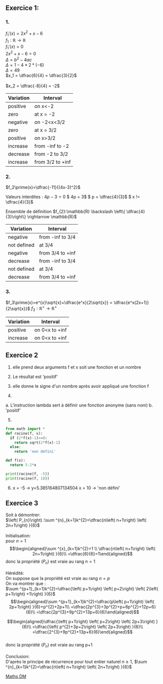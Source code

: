 ## Exercice 1:

### 1.

$f_1\prime(x)=2x^2+x-6$
\
$f_{1}:\mathbb{R} \rightarrow \mathbb{R}$
\
$f_1\prime(x)=0$
\
$2x^2+x-6=0$
\
$\Delta = b^2-4ac$
\
$\Delta = 1-4*2*(-6)$
\
$\Delta = 49$
\
$x_1 = \dfrac{6}{4} = \dfrac{3}{2}$
\
\
$x_2 = \dfrac{-8}{4} = -2$

| Variation   | Interval    |
|--------------- | --------------- |
|positive | on x<-2|
|zero | at x = -2|
|negative | on -2<x<3/2|
|zero | at x = 3/2|
|positive | on x>3/2|
|increase | from -inf to -2|
|decrease | from -2 to 3/2|
|increase | from 3/2 to +inf|

### 2.

$f_2\prime(x)=\dfrac{-11}{(4x-3)^2}$

Valeurs interdites :
$4p-3 = 0$
$ 4p = 3$
$ p = \dfrac{4}{3}$
$ x != \dfrac{4}{3}$

Ensemble de définition
$f_{2}:\mathbb{R} \backslash \left\{ \dfrac{4}{3}\right\} \rightarrow \mathbb{R}$


| Variation   | Interval    |
|--------------- | --------------- |
| negative | from -inf to 3/4 |
| not defined | at 3/4 |
| negative | from 3/4 to +inf |
| decrease | from -inf to 3/4 |
| not defined | at 3/4 |
| decrease | from 3/4 to +inf |


### 3. 

$f_3\prime(x)=e^{x}\sqrt{x}+\dfrac{e^x}{2\sqrt{x}} = \dfrac{e^x(2x+1)}{2\sqrt{x}}$
$f_3:\mathbb{R}^{+} \rightarrow \mathbb{R}^{+}$

| Variation   | Interval    |
|--------------- | --------------- |
| positive |on 0<x to +inf|
| increase | on 0<x to +inf|

## Exercice 2 

1. elle prend deux arguments f et x soit une fonction et un nombre

2.  Le résultat est 'positif'

3. elle donne le signe d'un nombre après avoir appliqué une fonction f

4.
a. L'instruction lambda sert à définir une fonction anonyme (sans nom)
b. 'positif'

5. 

```python
from math import * 
def racine(f, x):
  if (2*f(x)-1)>=0:
    return sqrt(2*f(x)-1)
  else:
    return 'non défini'

def f(x):
  return 5-2*x

print(racine(f, -5))
print(racine(f, 10))
```

6. x = -5 -> y=5.385164807134504 
x = 10 -> 'non défini'

## Exercice 3 

Soit à démontrer:
\
$\left( P_{n}\right) :\sum ^{n}_{k=1}k^{2}=\dfrac{n\left( n+1\right) \left( 2n+1\right) }{6}$
\
\
Initialisation:
\
pour $n=1$ $$\begin{aligned}\sum ^{x}_{k=1}k^{2}=1 \\
\dfrac{n\left( n+1\right) \left( 2n+1\right) }{6}\\
=\dfrac{6}{6}=1\end{aligned}$$
donc la propriété $\left( P_n \right)$ est vraie au rang $n=1$ 
\
\
Hérédité:
\
On suppose que la propriété est vraie au rang $n=p$ 
\
On va montrer que :
\
$\sum ^{p+1}_{k=1}k^{2}=\dfrac{\left( p+1\right) \left( p+2\right) \left( 2\left( p+1\right) +1\right) }{6}$
$$\begin{aligned}\sum ^{p+1}_{k=1}k^{2}=\dfrac{p\left( p+1\right) \left( 2p+1\right) }{6}+p^{2}+2p+1\\
=\dfrac{2p^{3}+3p^{2}+p+6p^{2}+12p+6}{6}\\
=\dfrac{2p^{3}+9p^{2}+13p+6}{6}\end{aligned}$$

$$\begin{aligned}\dfrac{\left( p+1\right) \left( p+2\right) \left( 2p+3\right) }{6}\\
=\dfrac{\left( p^{2}+3p+2\right) \left( 2p+3\right) }{6}\\
=\dfrac{2^{3}+9p^{2}+13p+6}{6}\end{aligned}$$
\
donc la propriété $\left( P_n \right)$ est vraie au rang p+1 
\
\
Conclusion:
\
D'après le principe de récurrence pour tout entier naturel $n\geq 1$, $\sum ^{n}_{k=1}k^{2}=\dfrac{n\left( n+1\right) \left( 2n+1\right) }{6}$


[Maths DM](Maths_DM.md)
